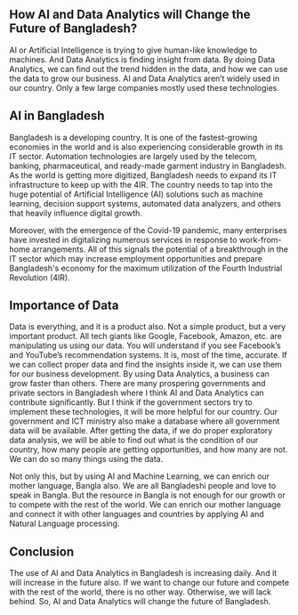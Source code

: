 ## How AI and Data Analytics will Change the Future of Bangladesh?


AI or Artificial Intelligence is trying to give human-like knowledge to machines. And Data Analytics is finding insight from data. By doing Data Analytics, we can find out the trend hidden in the data, and how we can use the data to grow our business. AI and Data Analytics aren’t widely used in our country. Only a few large companies mostly used these technologies. 


## AI in Bangladesh

Bangladesh is a developing country. It is one of the fastest-growing economies in the world and is also experiencing considerable growth in its IT sector. Automation technologies are largely used by the telecom, banking, pharmaceutical, and ready-made garment industry in Bangladesh. As the world is getting more digitized, Bangladesh needs to expand its IT infrastructure to keep up with the 4IR. The country needs to tap into the huge potential of Artificial Intelligence (AI) solutions such as machine learning, decision support systems, automated data analyzers, and others that heavily influence digital growth.

Moreover, with the emergence of the Covid-19 pandemic, many enterprises have invested in digitalizing numerous services in response to work-from-home arrangements. All of this signals the potential of a breakthrough in the IT sector which may increase employment opportunities and prepare Bangladesh's economy for the maximum utilization of the Fourth Industrial Revolution (4IR).

## Importance of Data

Data is everything, and it is a product also. Not a simple product, but a very important product. All tech giants like Google, Facebook, Amazon, etc. are manipulating us using our data. You will understand if you see Facebook’s and YouTube’s recommendation systems. It is, most of the time, accurate. If we can collect proper data and find the insights inside it, we can use them for our business development. By using Data Analytics, a business can grow faster than others. There are many prospering governments and private sectors in Bangladesh where I think AI and Data Analytics can contribute significantly. But I think if the government sectors try to implement these technologies, it will be more helpful for our country. Our government and ICT ministry also make a database where all government data will be available. After getting the data, if we do proper exploratory data analysis, we will be able to find out what is the condition of our country, how many people are getting opportunities, and how many are not. We can do so many things using the data. 

Not only this, but by using AI and Machine Learning, we can enrich our mother language, Bangla also. We are all Bangladeshi people and love to speak in Bangla. But the resource in Bangla is not enough for our growth or to compete with the rest of the world. We can enrich our mother language and connect it with other languages and countries by applying AI and Natural Language processing.

## Conclusion

The use of AI and Data Analytics in Bangladesh is increasing daily. And it will increase in the future also. If we want to change our future and compete with the rest of the world, there is no other way. Otherwise, we will lack behind. So, AI and Data Analytics will change the future of Bangladesh.

